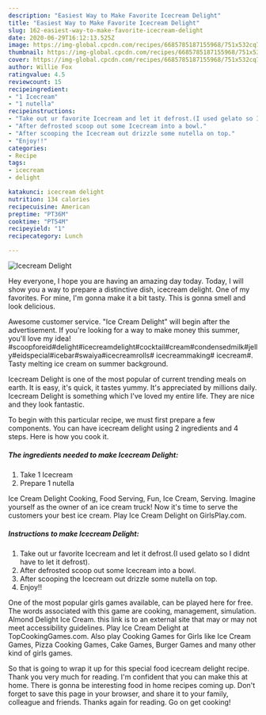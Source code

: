 ```yaml
---
description: "Easiest Way to Make Favorite Icecream Delight"
title: "Easiest Way to Make Favorite Icecream Delight"
slug: 162-easiest-way-to-make-favorite-icecream-delight
date: 2020-06-29T16:12:13.525Z
image: https://img-global.cpcdn.com/recipes/6685785187155968/751x532cq70/icecream-delight-recipe-main-photo.jpg
thumbnail: https://img-global.cpcdn.com/recipes/6685785187155968/751x532cq70/icecream-delight-recipe-main-photo.jpg
cover: https://img-global.cpcdn.com/recipes/6685785187155968/751x532cq70/icecream-delight-recipe-main-photo.jpg
author: Willie Fox
ratingvalue: 4.5
reviewcount: 15
recipeingredient:
- "1 Icecream"
- "1 nutella"
recipeinstructions:
- "Take out ur favorite Icecream and let it defrost.(I used gelato so I didnt have to let it defrost)."
- "After defrosted scoop out some Icecream into a bowl."
- "After scooping the Icecream out drizzle some nutella on top."
- "Enjoy!!"
categories:
- Recipe
tags:
- icecream
- delight

katakunci: icecream delight 
nutrition: 134 calories
recipecuisine: American
preptime: "PT36M"
cooktime: "PT54M"
recipeyield: "1"
recipecategory: Lunch

---
```



![Icecream Delight](https://img-global.cpcdn.com/recipes/6685785187155968/751x532cq70/icecream-delight-recipe-main-photo.jpg)

Hey everyone, I hope you are having an amazing day today. Today, I will show you a way to prepare a distinctive dish, icecream delight. One of my favorites. For mine, I'm gonna make it a bit tasty. This is gonna smell and look delicious.

Awesome customer service. &#34;Ice Cream Delight&#34; will begin after the advertisement. If you&#39;re looking for a way to make money this summer, you&#39;ll love my idea! #scoopforeid#delight#icecreamdelight#cocktail#cream#condensedmilk#jelly#eidspecial#icebar#swaiya#icecreamrolls# icecreammaking# icecream#. Tasty melting ice cream on summer background.

Icecream Delight is one of the most popular of current trending meals on earth. It is easy, it's quick, it tastes yummy. It's appreciated by millions daily. Icecream Delight is something which I've loved my entire life. They are nice and they look fantastic.


To begin with this particular recipe, we must first prepare a few components. You can have icecream delight using 2 ingredients and 4 steps. Here is how you cook it.

<!--inarticleads1-->

##### The ingredients needed to make Icecream Delight:

1. Take 1 Icecream
1. Prepare 1 nutella


Ice Cream Delight Cooking, Food Serving, Fun, Ice Cream, Serving. Imagine yourself as the owner of an ice cream truck! Now it&#39;s time to serve the customers your best ice cream. Play Ice Cream Delight on GirlsPlay.com. 

<!--inarticleads2-->

##### Instructions to make Icecream Delight:

1. Take out ur favorite Icecream and let it defrost.(I used gelato so I didnt have to let it defrost).
1. After defrosted scoop out some Icecream into a bowl.
1. After scooping the Icecream out drizzle some nutella on top.
1. Enjoy!!


One of the most popular girls games available, can be played here for free. The words associated with this game are cooking, management, simulation. Almond Delight Ice Cream. this link is to an external site that may or may not meet accessibility guidelines. Play Ice Cream Delight at TopCookingGames.com. Also play Cooking Games for Girls like Ice Cream Games, Pizza Cooking Games, Cake Games, Burger Games and many other kind of girls games. 

So that is going to wrap it up for this special food icecream delight recipe. Thank you very much for reading. I'm confident that you can make this at home. There is gonna be interesting food in home recipes coming up. Don't forget to save this page in your browser, and share it to your family, colleague and friends. Thanks again for reading. Go on get cooking!
